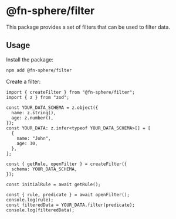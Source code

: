 # @fn-sphere/filter

This package provides a set of filters that can be used to filter data.

## Usage

Install the package:

```sh
npm add @fn-sphere/filter
```

Create a filter:

```tsx
import { createFilter } from "@fn-sphere/filter";
import { z } from "zod";

const YOUR_DATA_SCHEMA = z.object({
  name: z.string(),
  age: z.number(),
});
const YOUR_DATA: z.infer<typeof YOUR_DATA_SCHEMA>[] = [
  {
    name: "John",
    age: 30,
  },
];

const { getRule, openFilter } = createFilter({
  schema: YOUR_DATA_SCHEMA,
});

const initialRule = await getRule();

const { rule, predicate } = await openFilter();
console.log(rule);
const filteredData = YOUR_DATA.filter(predicate);
console.log(filteredData);
```
